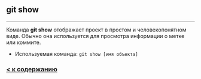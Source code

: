 ## git show
---

Команда **git show** отображает проект в простом и человекопонятном виде. Обычно она используется для просмотра информации о метке или коммите.

* Используемая команда: `git show [имя объекта]`





### [< к содержанию](/README.md)